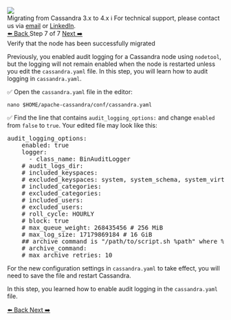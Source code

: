 <!-- TOP -->
<div class="top">
  <img src="https://datastax-academy.github.io/katapod-shared-assets/images/ds-academy-logo.svg" />
  <div class="scenario-title-section">
    <span class="scenario-title">Migrating from Cassandra 3.x to 4.x</span>
    <span class="scenario-subtitle">ℹ️ For technical support, please contact us via <a href="mailto:aleksandr.volochnev@datastax.com">email</a> or <a href="https://dtsx.io/aleks">LinkedIn</a>.</span> 
  </div>
</div>

<!-- NAVIGATION -->
<div id="navigation-top" class="navigation-top">
 <a href='command:katapod.loadPage?[{"step":"step6"}]'
   class="btn btn-dark navigation-top-left">⬅️ Back
 </a>
<span class="step-count"> Step 7 of 7</span>
 <a href='command:katapod.loadPage?[{"step":"finish"}]' 
    class="btn btn-dark navigation-top-right">Next ➡️
  </a>
</div>

<!-- CONTENT -->

<div class="step-title">Verify that the node has been successfully migrated</div>

Previously, you enabled audit logging for a Cassandra node using `nodetool`, but the logging will not remain enabled when the node is restarted unless you edit the `cassandra.yaml` file. In this step, you will learn how to audit logging in `cassandra.yaml`. 

✅ Open the `cassandra.yaml` file in the editor:
```
nano $HOME/apache-cassandra/conf/cassandra.yaml
```

✅ Find the line that contains `audit_logging_options:` and change `enabled` from `false` to `true`. Your edited file may look like this:

<pre class="non-executable-code">
audit_logging_options:
    enabled: true
    logger:
      - class_name: BinAuditLogger
    # audit_logs_dir:
    # included_keyspaces:
    # excluded_keyspaces: system, system_schema, system_virtual_schema
    # included_categories:
    # excluded_categories:
    # included_users:
    # excluded_users:
    # roll_cycle: HOURLY
    # block: true
    # max_queue_weight: 268435456 # 256 MiB
    # max_log_size: 17179869184 # 16 GiB
    ## archive command is "/path/to/script.sh %path" where %path is replaced with the file being rolled:
    # archive_command:
    # max_archive_retries: 10
</pre>

For the new configuration settings in `cassandra.yaml` to take effect, you will need to save the file and restart Cassandra.

In this step, you learned how to enable audit logging in the `cassandra.yaml` file. 


<!-- NAVIGATION -->
<div id="navigation-bottom" class="navigation-bottom">
 <a href='command:katapod.loadPage?[{"step":"step6"}]'
   class="btn btn-dark navigation-bottom-left">⬅️ Back
 </a>
 <a href='command:katapod.loadPage?[{"step":"finish"}]'
    class="btn btn-dark navigation-bottom-right">Next ➡️
  </a>
</div>

